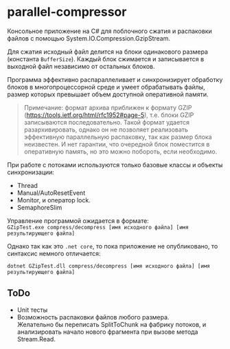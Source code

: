 # parallel-compressor

Консольное приложение на C# для поблочного сжатия и распаковки файлов с помощью System.IO.Compression.GzipStream.

Для сжатия исходный файл делится на блоки одинакового размера (константа `BufferSize`). 
Каждый блок сжимается и записывается в выходной файл независимо от остальных блоков.

Программа эффективно распараллеливает и синхронизирует обработку блоков в многопроцессорной среде и умеет обрабатывать файлы, размер которых превышает объем доступной оперативной памяти.

> Примечание: формат архива приближен к формату GZIP (https://tools.ietf.org/html/rfc1952#page-5), т.е. блоки GZIP записываются последовательно. Такой формат удается разархивировать, однако он не позволяет реализовать эффективную параллельную распаковку, так как размер блока неизвестен. И нет гарантии, что очередной блок поместится в оперативную память, но это можно побороть, если необходимо.

При работе с потоками используются только базовые классы и объекты синхронизации:
* Thread
* Manual/AutoResetEvent
* Monitor, и оператор lock.
* SemaphoreSlim

Управление программой ожидается в формате:  
`GZipTest.exe compress/decompress [имя исходного файла] [имя результирующего файла]`

Однако так как это `.net core`, то пока приложение не опубликовано, то синтаксис немного отличается:

`dotnet GZipTest.dll compress/decompress [имя исходного файла] [имя результирующего файла]`


## ToDo

* Unit тесты
* Возможность распаковки файлов любого размера.  
Желательно бы переписать SplitToChunk на фабрику потоков, и анализировать начало нового фрагмента при вызове метода Stream.Read. 

